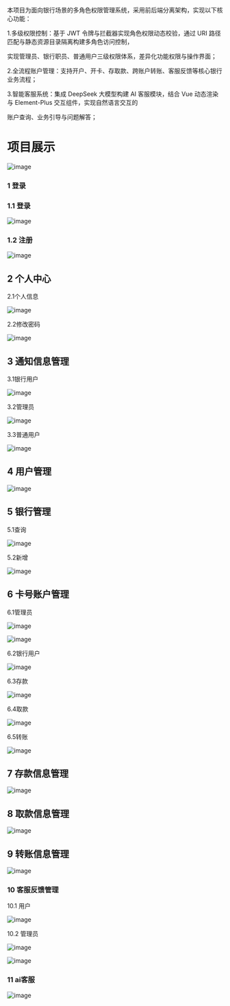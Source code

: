 本项目为面向银行场景的多角色权限管理系统，采用前后端分离架构，实现以下核心功能：



1.多级权限控制：基于 JWT 令牌与拦截器实现角色权限动态校验，通过 URI 路径匹配与静态资源目录隔离构建多角色访问控制，

实现管理员、银行职员、普通用户三级权限体系，差异化功能权限与操作界面；

2.全流程账户管理：支持开户、开卡、存取款、跨账户转账、客服反馈等核心银行业务流程；

3.智能客服系统：集成 DeepSeek 大模型构建 AI 客服模块，结合 Vue 动态渲染与 Element-Plus 交互组件，实现自然语言交互的

账户查询、业务引导与问题解答；



# **项目展示**

![image](https://github.com/user-attachments/assets/ac867ace-4601-41ce-bebc-4fddaa836367)


### 1 登录

### 1.1  登录

![image](https://github.com/user-attachments/assets/5b4b280b-a255-4a97-9858-f9acd8c0bd80)


### 1.2  注册

![image](https://github.com/user-attachments/assets/a4ce1a92-ea97-4058-9118-3869f37b1e02)




## 2 个人中心

2.1个人信息

![image](https://github.com/user-attachments/assets/2f485c17-8fce-430b-a16c-df4817f9cac2)


2.2修改密码

![image](https://github.com/user-attachments/assets/e5fe8235-f9bf-4002-9df5-028ae78f018e)


## 3 通知信息管理

3.1银行用户

![image](https://github.com/user-attachments/assets/f6527571-5703-4f71-b10e-a023fa5b7547)


3.2管理员

![image](https://github.com/user-attachments/assets/2647ed9f-7e50-470c-a6b2-2d730f2a24ea)


3.3普通用户

![image](https://github.com/user-attachments/assets/e37f7614-2b25-49ef-b5c3-c67f3ff0c34e)


## 4 用户管理

![image](https://github.com/user-attachments/assets/7046fa2d-dcaf-4dba-b03d-7c5e57e12961)


###  

## 5 银行管理

5.1查询

![image](https://github.com/user-attachments/assets/12ed2272-8002-484c-8449-534fb631eb30)


5.2新增

![image](https://github.com/user-attachments/assets/4bc38205-3ccd-41f1-9c28-fdd55fa27716)


## 6 卡号账户管理

6.1管理员

![image](https://github.com/user-attachments/assets/c62516ed-9cb6-472f-a3f1-87183cf08d81)


![image](https://github.com/user-attachments/assets/f7540df0-6040-433b-b65b-88f87bb05f62)


6.2银行用户

![image](https://github.com/user-attachments/assets/f6b13612-cb77-450f-9b4f-d7359e98eaa1)
 

6.3存款

![image](https://github.com/user-attachments/assets/da9bf815-eba0-4a63-86eb-8c12f8d590a7)


6.4取款

![image](https://github.com/user-attachments/assets/b03e5740-c342-4747-8ebd-f35f89596471)


6.5转账

![image](https://github.com/user-attachments/assets/40ff57e0-8652-4809-98a2-0a686b2f6dda)


## 7 存款信息管理

![image](https://github.com/user-attachments/assets/50031ee0-0212-4ea0-b4dc-eed605c03549)


## 8 取款信息管理

![image](https://github.com/user-attachments/assets/fa856e5e-c0f5-4e13-80a2-4f6df1e95d4e)


## 9 转账信息管理

![image](https://github.com/user-attachments/assets/7f619742-125f-4d17-9234-c8dd35249625)


### 10 客服反馈管理

10.1 用户

![image](https://github.com/user-attachments/assets/3ee90dd2-eade-4acb-a121-862e6405abdc)


10.2 管理员

![image](https://github.com/user-attachments/assets/23d18f50-d71c-4d02-9cff-57a29dfdecc3)

![image](https://github.com/user-attachments/assets/0f83f26e-5a35-4184-89b7-75c6a22bb7ed)

### 11 ai客服

![image](https://github.com/user-attachments/assets/4d4e2246-0c5b-42c3-a94e-f84d9c2f1eee)






